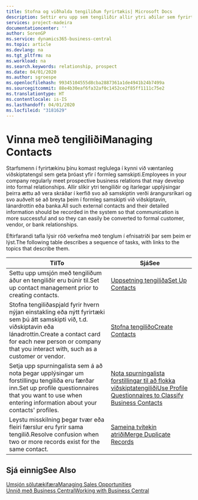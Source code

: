 ```yaml
---
title: Stofna og viðhalda tengiliðum fyrirtækis| Microsoft Docs
description: Settir eru upp sem tengiliðir allir ytri aðilar sem fyrirtækið hefur viðskiptatengsl við (til dæmis viðföng, viðskiptamenn, lánadrottnar og ráðgjafar).
services: project-madeira
documentationcenter: ''
author: SorenGP
ms.service: dynamics365-business-central
ms.topic: article
ms.devlang: na
ms.tgt_pltfrm: na
ms.workload: na
ms.search.keywords: relationship, prospect
ms.date: 04/01/2020
ms.author: sgroespe
ms.openlocfilehash: 99345104555d8cba2887361a1de4941b24b7499a
ms.sourcegitcommit: 88e4b30eaf6fa32af0c1452ce2f85ff1111c75e2
ms.translationtype: HT
ms.contentlocale: is-IS
ms.lasthandoff: 04/01/2020
ms.locfileid: "3181629"
---
```

# <a name="managing-contacts"></a><span data-ttu-id="f766b-103">Vinna með tengiliði</span><span class="sxs-lookup"><span data-stu-id="f766b-103">Managing Contacts</span></span>
<span data-ttu-id="f766b-104">Starfsmenn í fyrirtækinu þínu komast reglulega í kynni við væntanleg viðskiptatengsl sem geta þróast yfir í formleg samskipti.</span><span class="sxs-lookup"><span data-stu-id="f766b-104">Employees in your company regularly meet prospective business relations that may develop into formal relationships.</span></span> <span data-ttu-id="f766b-105">Allir slíkir ytri tengiliðir og ítarlegar upplýsingar þeirra ættu að vera skráðar í kerfið svo að samskiptin verði árangursríkari og svo auðvelt sé að breyta þeim í formleg samskipti við viðskiptavin, lánardrottin eða banka.</span><span class="sxs-lookup"><span data-stu-id="f766b-105">All such external contacts and their detailed information should be recorded in the system so that communication is more successful and so they can easily be converted to formal customer, vendor, or bank relationships.</span></span>

<span data-ttu-id="f766b-106">Eftirfarandi tafla lýsir röð verkefna með tenglum í efnisatriði þar sem þeim er lýst.</span><span class="sxs-lookup"><span data-stu-id="f766b-106">The following table describes a sequence of tasks, with links to the topics that describe them.</span></span>

| <span data-ttu-id="f766b-107">Til</span><span class="sxs-lookup"><span data-stu-id="f766b-107">To</span></span> | <span data-ttu-id="f766b-108">Sjá</span><span class="sxs-lookup"><span data-stu-id="f766b-108">See</span></span> |
| --- | --- |
| <span data-ttu-id="f766b-109">Settu upp umsjón með tengiliðum áður en tengiliðir eru búnir til.</span><span class="sxs-lookup"><span data-stu-id="f766b-109">Set up contact management prior to creating contacts.</span></span> |[<span data-ttu-id="f766b-110">Uppsetning tengiliða</span><span class="sxs-lookup"><span data-stu-id="f766b-110">Set Up Contacts</span></span>](marketing-setup-contacts.md) |
| <span data-ttu-id="f766b-111">Stofna tengiliðaspjald fyrir hvern nýjan einstakling eða nýtt fyrirtæki sem þú átt samskipti við, t.d. viðskiptavin eða lánadrottin.</span><span class="sxs-lookup"><span data-stu-id="f766b-111">Create a contact card for each new person or company that you interact with, such as a customer or vendor.</span></span> |[<span data-ttu-id="f766b-112">Stofna tengiliðo</span><span class="sxs-lookup"><span data-stu-id="f766b-112">Create Contacts</span></span>](marketing-create-contact-companies.md) |
|<span data-ttu-id="f766b-113">Setja upp spurningalista sem á að nota þegar upplýsingar um forstillingu tengiliða eru færðar inn.</span><span class="sxs-lookup"><span data-stu-id="f766b-113">Set up profile questionnaires that you want to use when entering information about your contacts' profiles.</span></span>|[<span data-ttu-id="f766b-114">Nota spurningalista forstillingar til að flokka viðskiptatengiliði</span><span class="sxs-lookup"><span data-stu-id="f766b-114">Use Profile Questionnaires to Classify Business Contacts</span></span>](marketing-create-contact-profile-questionnaire.md)|
|<span data-ttu-id="f766b-115">Leystu misskilning þegar tvær eða fleiri færslur eru fyrir sama tengilið.</span><span class="sxs-lookup"><span data-stu-id="f766b-115">Resolve confusion when two or more records exist for the same contact.</span></span>|[<span data-ttu-id="f766b-116">Sameina tvítekin atriði</span><span class="sxs-lookup"><span data-stu-id="f766b-116">Merge Duplicate Records</span></span>](sales-how-merge-duplicate-records.md)|

## <a name="see-also"></a><span data-ttu-id="f766b-117">Sjá einnig</span><span class="sxs-lookup"><span data-stu-id="f766b-117">See Also</span></span>
[<span data-ttu-id="f766b-118">Umsjón sölutækifæra</span><span class="sxs-lookup"><span data-stu-id="f766b-118">Managing Sales Opportunities</span></span>](marketing-manage-sales-opportunities.md)  
[<span data-ttu-id="f766b-119">Unnið með Business Central</span><span class="sxs-lookup"><span data-stu-id="f766b-119">Working with Business Central</span></span>](ui-work-product.md)  
